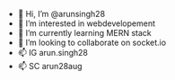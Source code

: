 - 👋 Hi, I’m @arunsingh28
- 👀 I’m interested in webdevelopement
- 🌱 I’m currently learning MERN stack
- 💞️ I’m looking to collaborate on socket.io
- 📫 IG arun.singh28
- 📫 SC arun28aug

<!--- arunsingh28/arunsingh28 is a ✨ special ✨ repository because its `README.md` (this file) appears on your GitHub profile.
You can click the Preview link to take a look at your changes. --->
